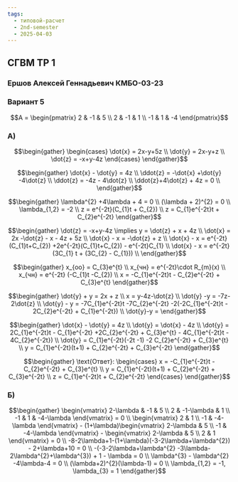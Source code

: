 ```yaml
---
tags:
  - типовой-расчет
  - 2nd-semester
  - 2025-04-03
---
```


## СГВМ ТР 1

### Ершов Алексей Геннадьевич КМБО-03-23

### Вариант 5

$$A = \begin{pmatrix}
2 & -1 & 5 \\
2 & -1 & 1 \\
-1 & 1 & -4
\end{pmatrix}$$

### A)

$$\begin{gather}
\begin{cases}
\dot{x} = 2x-y+5z \\
\dot{y} = 2x-y+z \\
\dot{z} = -x+y-4z
\end{cases}
\end{gather}$$

$$\begin{gather}
\dot{x} - \dot{y} = 4z \\
\ddot{z} = -\dot{x} +\dot{y} -4\dot{z} \\
\ddot{z} = -4z - 4\dot{z} \\
\ddot{z}+4\dot{z} + 4z = 0 \\
\end{gather}$$

$$\begin{gather}
\lambda^{2} +4\lambda + 4 = 0 \\
(\lambda + 2)^{2} = 0 \\
\lambda_{1,2}  = -2 \\
z = e^{-2t}(C_{1}t + C_{2}) \\
z = C_{1}e^{-2t}t + C_{2}e^{-2t}
\end{gather}$$

$$\begin{gather}
\dot{z} = -x+y-4z \implies y = \dot{z} + x + 4z \\
\dot{x} = 2x -\dot{z} - x - 4z + 5z \\
\dot{x} - x = -\dot{z} + z \\
\dot{x} - x = e^{-2t}(C_{1}t+C_{2}) +2e^{-2t}(C_{1}t+C_{2}) - e^{-2t}C_{1} \\
\dot{x} - x = e^{-2t}(3C_{1} t + (3C_{2} - C_{1}))  \\
\end{gather}$$

$$\begin{gather}
x_{оо} = C_{3}e^{t} \\
x_{чн} = e^{-2t}\cdot R_{m}(x) \\
x_{чн} = e^{-2t} (-C_{1}t -C_{2}) \\
x = -C_{1}e^{-2t}t - C_{2}e^{-2t} + C_{3}e^{t}
\end{gather}$$

$$\begin{gather}
\dot{y} + y = 2x + z \\
x = y-4z-\dot{z} \\
\dot{y} -y = -7z-2\dot{z} \\
\dot{y} - y = -7C_{1}e^{-2t}t -7C_{2}e^{-2t} -2(-2C_{1}e^{-2t}t - 2C_{2}e^{-2t} + C_{1}e^{-2t}) \\
\dot{y}-y = 
\end{gather}$$

$$\begin{gather}
\dot{x} - \dot{y} = 4z \\
\dot{y} = \dot{x} - 4z \\
\dot{y} = 2C_{1}e^{-2t}t - C_{1}e^{-2t} +2C_{2}e^{-2t} + C_{3}e^{t} - 4C_{1}e^{-2t}t - 4C_{2}e^{-2t}) \\
\dot{y} = C_{1}e^{-2t}(-2t -1) -2 C_{2}e^{-2t} + C_{3}e^{t} \\
y = C_{1}e^{-2t}(t+1)  + C_{2}e^{-2t} + C_{3}e^{-2t}
\end{gather}$$

$$\begin{gather}
\text{Ответ}: \begin{cases}
x = -C_{1}e^{-2t}t - C_{2}e^{-2t} + C_{3}e^{t} \\
y = C_{1}e^{-2t}(t+1)  + C_{2}e^{-2t} + C_{3}e^{-2t} \\
z = C_{1}e^{-2t}t + C_{2}e^{-2t}
\end{cases}
\end{gather}$$

### Б)

$$\begin{gather}
\begin{vmatrix}
2-\lambda & -1 & 5 \\
2 & -1-\lambda & 1 \\
-1 & 1 & -4-\lambda
\end{vmatrix} = 0 \\
\begin{vmatrix}
2 & 1 \\
-1 & -4-\lambda
\end{vmatrix} - (1+\lambda)\begin{vmatrix}
2-\lambda & 5 \\
-1 & -4-\lambda
\end{vmatrix} - \begin{vmatrix}
2-\lambda & 5 \\
2 & 1
\end{vmatrix} = 0 \\
-8-2\lambda+1-(1+\lambda)(-3-2\lambda+\lambda^{2}) - 2+\lambda+10 = 0 \\
-(-3-2\lambda+\lambda^{2} -3\lambda-2\lambda^{2}+\lambda^{3}) + 1 - \lambda = 0 \\
\lambda^{3} - \lambda^{2} -4\lambda-4 = 0 \\
(\lambda+2)^{2}(\lambda-1) = 0 \\
\lambda_{1,2} = -1, \lambda_{3} = 1
\end{gather}$$